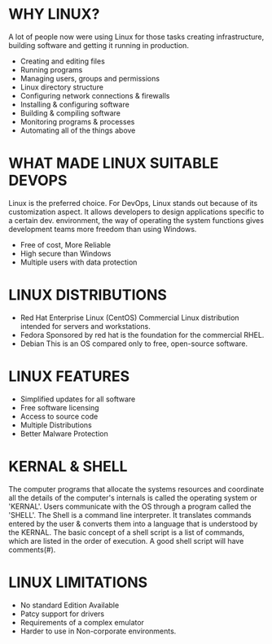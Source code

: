 # WHY LINUX?
A lot of people now were using Linux for those tasks creating infrastructure, building software and getting it running in production.
- Creating and editing files
- Running programs
- Managing users, groups and permissions
- Linux directory structure
- Configuring network connections & firewalls
- Installing & configuring software
- Building & compiling software
- Monitoring programs & processes
- Automating all of the things above


# WHAT MADE LINUX SUITABLE DEVOPS 
Linux is the preferred choice. For DevOps, Linux stands out because of its customization aspect. It allows developers to design applications specific to a certain dev. environment, the way of operating the system functions gives development teams more freedom than using Windows.
- Free of cost, More Reliable
- High secure than Windows
- Multiple users with data protection


# LINUX DISTRIBUTIONS
- Red Hat Enterprise Linux (CentOS)
Commercial Linux distribution intended for servers and workstations.
- Fedora
Sponsored by red hat is the foundation for the commercial RHEL.
- Debian
This is an OS compared only to free, open-source software.


# LINUX FEATURES
- Simplified updates for all software
- Free software licensing
- Access to source code
- Multiple Distributions
- Better Malware Protection


# KERNAL & SHELL
The computer programs that allocate the systems resources and coordinate all the details of the computer's internals is called the operating system or 'KERNAL'. Users communicate with the OS through a program called the 'SHELL'.
The Shell is a command line interpreter. It translates commands entered by the user & converts them into a language that is understood by the KERNAL.
The basic concept of a shell script is a list of commands, which are listed in the order of execution. A good shell script will have comments(#).


# LINUX LIMITATIONS
- No standard Edition Available
- Patcy support for drivers
- Requirements of a complex emulator
- Harder to use in Non-corporate environments.
